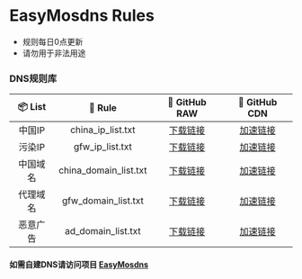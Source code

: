 # EasyMosdns Rules
- 规则每日0点更新
- 请勿用于非法用途
### DNS规则库
| 📦 List | 📃 Rule | 🔧 GitHub RAW | 🚀 GitHub CDN
|  :--:  |  :--:  |     :--:     |     :--:    |
| 中国IP | china_ip_list.txt | [下载链接](https://raw.githubusercontent.com/pmkol/easymosdns/rules/china_ip_list.txt) | [加速链接](https://fastly.jsdelivr.net/gh/pmkol/easymosdns@rules/china_ip_list.txt) |
| 污染IP | gfw_ip_list.txt | [下载链接](https://raw.githubusercontent.com/pmkol/easymosdns/rules/gfw_ip_list.txt) | [加速链接](https://fastly.jsdelivr.net/gh/pmkol/easymosdns@rules/gfw_ip_list.txt) |
| 中国域名 | china_domain_list.txt | [下载链接](https://raw.githubusercontent.com/pmkol/easymosdns/rules/china_domain_list.txt) | [加速链接](https://fastly.jsdelivr.net/gh/pmkol/easymosdns@rules/china_domain_list.txt) |
| 代理域名 | gfw_domain_list.txt | [下载链接](https://raw.githubusercontent.com/pmkol/easymosdns/rules/gfw_domain_list.txt) | [加速链接](https://fastly.jsdelivr.net/gh/pmkol/easymosdns@rules/gfw_domain_list.txt) |
| 恶意广告 | ad_domain_list.txt | [下载链接](https://raw.githubusercontent.com/pmkol/easymosdns/rules/ad_domain_list.txt) | [加速链接](https://fastly.jsdelivr.net/gh/pmkol/easymosdns@rules/ad_domain_list.txt)
#### 如需自建DNS请访问项目 [EasyMosdns](https://github.com/pmkol/easymosdns) 

